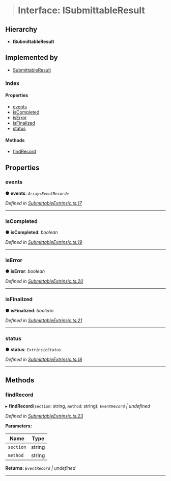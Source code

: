 > # Interface: ISubmittableResult

## Hierarchy

* **ISubmittableResult**

## Implemented by

* [SubmittableResult](../classes/_submittableextrinsic_.submittableresult.md)

### Index

#### Properties

* [events](_submittableextrinsic_.isubmittableresult.md#events)
* [isCompleted](_submittableextrinsic_.isubmittableresult.md#iscompleted)
* [isError](_submittableextrinsic_.isubmittableresult.md#iserror)
* [isFinalized](_submittableextrinsic_.isubmittableresult.md#isfinalized)
* [status](_submittableextrinsic_.isubmittableresult.md#status)

#### Methods

* [findRecord](_submittableextrinsic_.isubmittableresult.md#findrecord)

## Properties

###  events

● **events**: *`Array<EventRecord>`*

*Defined in [SubmittableExtrinsic.ts:17](https://github.com/polkadot-js/api/blob/68b07eb/packages/api/src/SubmittableExtrinsic.ts#L17)*

___

###  isCompleted

● **isCompleted**: *boolean*

*Defined in [SubmittableExtrinsic.ts:19](https://github.com/polkadot-js/api/blob/68b07eb/packages/api/src/SubmittableExtrinsic.ts#L19)*

___

###  isError

● **isError**: *boolean*

*Defined in [SubmittableExtrinsic.ts:20](https://github.com/polkadot-js/api/blob/68b07eb/packages/api/src/SubmittableExtrinsic.ts#L20)*

___

###  isFinalized

● **isFinalized**: *boolean*

*Defined in [SubmittableExtrinsic.ts:21](https://github.com/polkadot-js/api/blob/68b07eb/packages/api/src/SubmittableExtrinsic.ts#L21)*

___

###  status

● **status**: *`ExtrinsicStatus`*

*Defined in [SubmittableExtrinsic.ts:18](https://github.com/polkadot-js/api/blob/68b07eb/packages/api/src/SubmittableExtrinsic.ts#L18)*

___

## Methods

###  findRecord

▸ **findRecord**(`section`: string, `method`: string): *`EventRecord` | undefined*

*Defined in [SubmittableExtrinsic.ts:23](https://github.com/polkadot-js/api/blob/68b07eb/packages/api/src/SubmittableExtrinsic.ts#L23)*

**Parameters:**

Name | Type |
------ | ------ |
`section` | string |
`method` | string |

**Returns:** *`EventRecord` | undefined*

___
